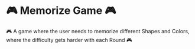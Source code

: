 # 🎮 Memorize Game 🎮
🎮 A game where the user needs to memorize different Shapes and Colors, where the difficulty gets harder with each Round 🎮
